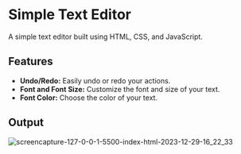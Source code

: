 # Simple Text Editor

A simple text editor built using HTML, CSS, and JavaScript.

## Features

- **Undo/Redo:** Easily undo or redo your actions.
- **Font and Font Size:** Customize the font and size of your text.
- **Font Color:** Choose the color of your text.
 
## Output
![screencapture-127-0-0-1-5500-index-html-2023-12-29-16_22_33](https://github.com/nikhilarokkam/Celebrare-Task/assets/115566678/fa192b47-d74d-44bc-a405-80aa75692c27)
